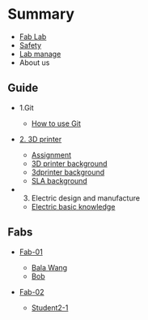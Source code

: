 # Summary


* [Fab Lab ](doc/Fab/FAB.md)
* [Safety](doc/0manage/safety.md)
* [Lab manage](doc/0manage/labmanage.md)
* About us



## Guide
* 1.Git
    * [How to use Git](https://git-scm.com/docs/gittutorial)

* [2. 3D printer](doc/3dprinter/assignment.md)
    * [Assignment](doc/3dprinter/assignment.md)
    * [3D printer background](doc/3dprinter/1.3Dprintingbackground.md)
    * [3dprinter background](doc/3dprinter/2.FDM3Dprintingbackground.md)
    * [SLA background](doc/3dprinter/6.SLAbackground.md)

* 3. Electric design and manufacture
    * [Electric basic knowledge](doc/electric_design_and_manfucture/basicknowledge.md)

    
## Fabs

* [Fab-01](fab-01/README.md)
    * [Bala Wang](fab-01/bala-wang.md)
    * [Bob](https://nex-fab.gitlab.io/fab-01/bobstudent/)

* [Fab-02](fab-02/README.md)
    * [Student2-1](fab-01/student2-1.md)




